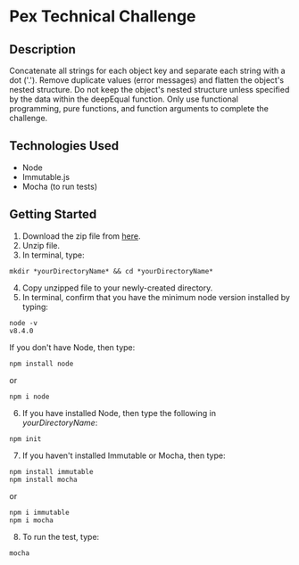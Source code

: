 # Pex Technical Challenge

## Description
Concatenate all strings for each object key and separate each string with a dot ('.'). Remove duplicate values (error messages) and flatten the object's nested structure. Do not keep the object's nested structure unless specified by the data within the deepEqual function. Only use functional programming, pure functions, and function arguments to complete the challenge.

## Technologies Used
- Node
- Immutable.js
- Mocha (to run tests)

## Getting Started
1. Download the zip file from [here](https://github.com/MilcahHalili/pex).
2. Unzip file.
3. In terminal, type:

`mkdir *yourDirectoryName* && cd *yourDirectoryName*`

4. Copy unzipped file to your newly-created directory.
5. In terminal, confirm that you have the minimum node version installed by typing:

`node -v`  
`v8.4.0`

If you don't have Node, then type:

`npm install node`

or

`npm i node`

6. If you have installed Node, then type the following in *yourDirectoryName*:

`npm init`

7. If you haven't installed Immutable or Mocha, then type:

`npm install immutable`  
`npm install mocha`

or

`npm i immutable`  
`npm i mocha`

8. To run the test, type:

`mocha`